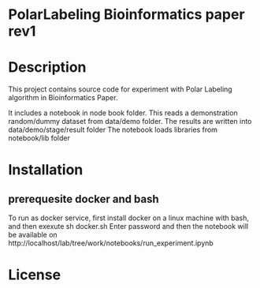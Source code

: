 # PolarLabeling Bioinformatics paper rev1

# Description
This project contains source code for experiment with Polar Labeling algorithm in Bioinformatics Paper.

It includes a notebook in node book folder.
This reads a demonstration random/dummy dataset from data/demo folder.
The results are written into data/demo/stage/result folder
The notebook loads libraries from notebook/lib folder

# Installation
## prerequesite docker and bash
To run as docker service, first install docker on a linux machine with bash,
and then exexute sh docker.sh
Enter password and then the notebook will be available on 
http://localhost/lab/tree/work/notebooks/run_experiment.ipynb


# License